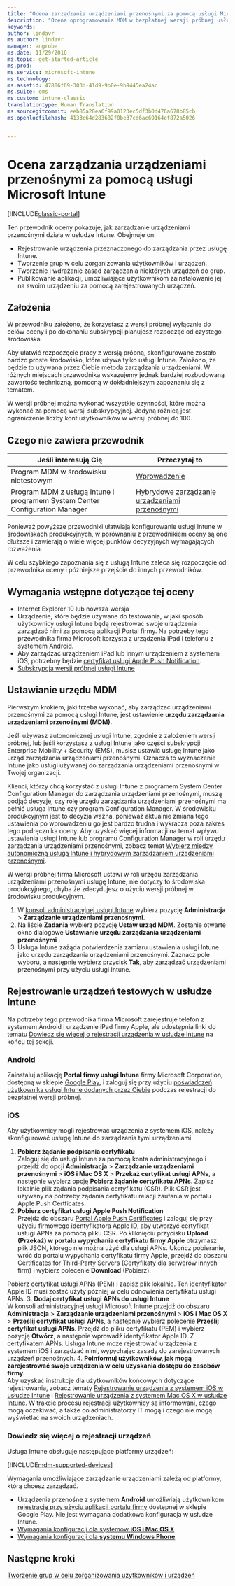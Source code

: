 ```yaml
---
title: "Ocena zarządzania urządzeniami przenośnymi za pomocą usługi Microsoft Intune | Microsoft Docs"
description: "Ocena oprogramowania MDM w bezpłatnej wersji próbnej usługi Intune."
keywords: 
author: lindavr
ms.author: lindavr
manager: angrobe
ms.date: 11/29/2016
ms.topic: get-started-article
ms.prod: 
ms.service: microsoft-intune
ms.technology: 
ms.assetid: 47806f69-303d-41d9-9b0e-9b9445ea24ac
ms.suite: ems
ms.custom: intune-classic
translationtype: Human Translation
ms.sourcegitcommit: eeb85a28ea6f99a0123ec5df3b0d476a678b85cb
ms.openlocfilehash: 4133c64d283682f0be37cd6ac69164ef872a5026


---
```


# <a name="evaluate-mobile-device-management-in-microsoft-intune"></a>Ocena zarządzania urządzeniami przenośnymi za pomocą usługi Microsoft Intune

[!INCLUDE[classic-portal](../includes/classic-portal.md)]

Ten przewodnik oceny pokazuje, jak zarządzanie urządzeniami przenośnymi działa w usłudze Intune. Obejmuje on:
- Rejestrowanie urządzenia przeznaczonego do zarządzania przez usługę Intune.
- Tworzenie grup w celu zorganizowania użytkowników i urządzeń.
- Tworzenie i wdrażanie zasad zarządzania niektórych urządzeń do grup.
- Publikowanie aplikacji, umożliwiające użytkownikom zainstalowanie jej na swoim urządzeniu za pomocą zarejestrowanych urządzeń.
<!--- - Monitor the device? View a report of compliant devices?--->
<!--- - Remove the device from management--->

## <a name="assumptions"></a>Założenia
W przewodniku założono, że korzystasz z wersji próbnej wyłącznie do celów oceny i po dokonaniu subskrypcji planujesz rozpocząć od czystego środowiska.

Aby ułatwić rozpoczęcie pracy z wersją próbną, skonfigurowane zostało bardzo proste środowisko, które używa tylko usługi Intune. Założono, że będzie to używana przez Ciebie metoda zarządzania urządzeniami. W różnych miejscach przewodnika wskazujemy jednak bardziej rozbudowaną zawartość techniczną, pomocną w dokładniejszym zapoznaniu się z tematem.

W wersji próbnej można wykonać wszystkie czynności, które można wykonać za pomocą wersji subskrypcyjnej. Jedyną różnicą jest ograniczenie liczby kont użytkowników w wersji próbnej do 100.

## <a name="whats-not-covered"></a>Czego nie zawiera przewodnik
|Jeśli interesują Cię |Przeczytaj to |
|------------------------|----------|
|Program MDM w środowisku nietestowym | [Wprowadzenie](https://docs.microsoft.com/en-us/intune/get-started/start-with-a-paid-subscription-to-microsoft-intune) |
|Program MDM z usługą Intune i programem System Center Configuration Manager | [Hybrydowe zarządzanie urządzeniami przenośnymi](https://docs.microsoft.com/en-us/sccm/mdm/understand/hybrid-mobile-device-management) |

Ponieważ powyższe przewodniki ułatwiają konfigurowanie usługi Intune w środowiskach produkcyjnych, w porównaniu z przewodnikiem oceny są one dłuższe i zawierają o wiele więcej punktów decyzyjnych wymagających rozważenia.

W celu szybkiego zapoznania się z usługą Intune zaleca się rozpoczęcie od przewodnika oceny i późniejsze przejście do innych przewodników.

## <a name="prerequisites-for-this-evaluation"></a>Wymagania wstępne dotyczące tej oceny
- Internet Explorer 10 lub nowsza wersja
- Urządzenie, które będzie używane do testowania, w jaki sposób użytkownicy usługi Intune będą rejestrować swoje urządzenia i zarządzać nimi za pomocą aplikacji Portal firmy. Na potrzeby tego przewodnika firma Microsoft korzysta z urządzenia iPad i telefonu z systemem Android.
- Aby zarządzać urządzeniem iPad lub innym urządzeniem z systemem iOS, potrzebny będzie [certyfikat usługi Apple Push Notification](https://docs.microsoft.com/intune/deploy-use/set-up-ios-and-mac-management-with-microsoft-intune).
- [Subskrypcja wersji próbnej usługi Intune](sign-up-for-30-day-trial-microsoft-intune.md)

## <a name="set-your-mdm-authority"></a>Ustawianie urzędu MDM
Pierwszym krokiem, jaki trzeba wykonać, aby zarządzać urządzeniami przenośnymi za pomocą usługi Intune, jest ustawienie **urzędu zarządzania urządzeniami przenośnymi (MDM)**.

Jeśli używasz autonomicznej usługi Intune, zgodnie z założeniem wersji próbnej, lub jeśli korzystasz z usługi Intune jako części subskrypcji Enterprise Mobility + Security (EMS), musisz ustawić usługę Intune jako urząd zarządzania urządzeniami przenośnymi. Oznacza to wyznaczenie Intune jako usługi używanej do zarządzania urządzeniami przenośnymi w Twojej organizacji.

Klienci, którzy chcą korzystać z usługi Intune z programem System Center Configuration Manager do zarządzania urządzeniami przenośnymi, muszą podjąć decyzję, czy rolę urzędu zarządzania urządzeniami przenośnymi ma pełnić usługa Intune czy program Configuration Manager. W środowisku produkcyjnym jest to decyzja ważna, ponieważ aktualnie zmiana tego ustawienia po wprowadzeniu go jest bardzo trudna i wykracza poza zakres tego podręcznika oceny. Aby uzyskać więcej informacji na temat wpływu ustawienia usługi Intune lub programu Configuration Manager w roli urzędu zarządzania urządzeniami przenośnymi, zobacz temat [Wybierz między autonomiczną usługą Intune i hybrydowym zarządzaniem urządzeniami przenośnymi](https://docs.microsoft.com/en-us/sccm/mdm/understand/choose-between-standalone-intune-and-hybrid-mobile-device-management).

W wersji próbnej firma Microsoft ustawi w roli urzędu zarządzania urządzeniami przenośnymi usługę Intune; nie dotyczy to środowiska produkcyjnego, chyba że zdecydujesz o użyciu wersji próbnej w środowisku produkcyjnym.

1. W [konsoli administracyjnej usługi Intune](https://manage.microsoft.com/) wybierz pozycję **Administracja** &gt; **Zarządzanie urządzeniami przenośnymi**.
2. Na liście **Zadania** wybierz pozycję **Ustaw urząd MDM**. Zostanie otwarte okno dialogowe **Ustawianie urzędu zarządzania urządzeniami przenośnymi** . <!---screen shot--->
3. Usługa Intune zażąda potwierdzenia zamiaru ustawienia usługi Intune jako urzędu zarządzania urządzeniami przenośnymi. Zaznacz pole wyboru, a następnie wybierz przycisk **Tak**, aby zarządzać urządzeniami przenośnymi przy użyciu usługi Intune.

## <a name="enroll-your-test-devices-into-intune"></a>Rejestrowanie urządzeń testowych w usłudze Intune

Na potrzeby tego przewodnika firma Microsoft zarejestruje telefon z systemem Android i urządzenie iPad firmy Apple, ale udostępnia linki do tematu [Dowiedz się więcej o rejestracji urządzenia w usłudze Intune](#Learn-more-about-device-enrollment) na końcu tej sekcji.
### <a name="android"></a>Android
Zainstaluj aplikację **Portal firmy usługi Intune** firmy Microsoft Corporation, dostępną w sklepie [Google Play](http://go.microsoft.com/fwlink/p/?LinkId=386612), i zaloguj się przy użyciu [poświadczeń użytkownika usługi Intune dodanych przez Ciebie](sign-up-for-30-day-trial-microsoft-intune.md#add-users) podczas rejestracji do bezpłatnej wersji próbnej.

### <a name="ios"></a>iOS
Aby użytkownicy mogli rejestrować urządzenia z systemem iOS, należy skonfigurować usługę Intune do zarządzania tymi urządzeniami.

1. **Pobierz żądanie podpisania certyfikatu**<br/>
Zaloguj się do usługi Intune za pomocą konta administracyjnego i przejdź do opcji **Administracja** > **Zarządzanie urządzeniami przenośnymi** > **iOS i Mac OS X** > **Przekaż certyfikat usługi APNs**, a następnie wybierz opcję **Pobierz żądanie certyfikatu APNs**. Zapisz lokalnie plik żądania podpisania certyfikatu (CSR). Plik CSR jest używany na potrzeby żądania certyfikatu relacji zaufania w portalu Apple Push Certficates. <!--- screen shot--->
2.    **Pobierz certyfikat usługi Apple Push Notification**<BR/>
Przejdź do obszaru [Portal Apple Push Certificates](https://idmsa.apple.com/IDMSWebAuth/login?appIdKey=3fbfc9ad8dfedeb78be1d37f6458e72adc3160d1ad5b323a9e5c5eb2f8e7e3e2&rv=2) i zaloguj się przy użyciu firmowego identyfikatora Apple ID, aby utworzyć certyfikat usługi APNs za pomocą pliku CSR. Po kliknięciu przycisku **Upload (Przekaż) w portalu wypychania certyfikatu firmy Apple** otrzymasz plik JSON, którego nie można użyć dla usługi APNs. Ukończ pobieranie, wróć do portalu wypychania certyfikatu firmy Apple, przejdź do obszaru Certificates for Third-Party Servers (Certyfikaty dla serwerów innych firm) i wybierz polecenie **Download** (Pobierz).

 Pobierz certyfikat usługi APNs (PEM) i zapisz plik lokalnie. Ten identyfikator Apple ID musi zostać użyty później w celu odnowienia certyfikatu usługi APNs.
3.    **Dodaj certyfikat usługi APNs do usługi Intune**<BR/>
W konsoli administracyjnej usługi Microsoft Intune przejdź do obszaru **Administracja** > **Zarządzanie urządzeniami przenośnymi** > **iOS i Mac OS X** > **Prześlij certyfikat usługi APNs**, a następnie wybierz polecenie **Prześlij certyfikat usługi APNs**. Przejdź do pliku certyfikatu (PEM) i wybierz pozycję **Otwórz**, a następnie wprowadź identyfikator Apple ID. Z certyfikatem APNs. Usługa Intune może rejestrować urządzenia z systemem iOS i zarządzać nimi, wypychając zasady do zarejestrowanych urządzeń przenośnych.
4.    **Poinformuj użytkowników, jak mogą zarejestrować swoje urządzenia w celu uzyskania dostępu do zasobów firmy.**<br/>
Aby uzyskać instrukcje dla użytkowników końcowych dotyczące rejestrowania, zobacz tematy [Rejestrowanie urządzenia z systemem iOS w usłudze Intune](https://docs.microsoft.com/en-us/Intune/enduser/enroll-your-device-in-intune-ios) i [Rejestrowanie urządzenia z systemem Mac OS X w usłudze Intune](https://docs.microsoft.com/en-us/Intune/enduser/enroll-your-device-in-intune-mac-os-x). W trakcie procesu rejestracji użytkownicy są informowani, czego mogą oczekiwać, a także co administratorzy IT mogą i czego nie mogą wyświetlać na swoich urządzeniach.


### <a name="learn-more-about-device-enrollment"></a>Dowiedz się więcej o rejestracji urządzeń

Usługa Intune obsługuje następujące platformy urządzeń:

[!INCLUDE[mdm-supported-devices](../includes/mdm-supported-devices.md)]

Wymagania umożliwiające zarządzanie urządzeniami zależą od platformy, którą chcesz zarządzać.
- Urządzenia przenośne z systemem **Android** umożliwiają użytkownikom [rejestrację przy użyciu aplikacji portalu firmy](/intune/deploy-use/set-up-android-management-with-microsoft-intune) dostępnej w sklepie Google Play. Nie jest wymagana dodatkowa konfiguracja w usłudze Intune.
- [Wymagania konfiguracji dla systemów **iOS i Mac OS X**](/intune/deploy-use/set-up-ios-and-mac-management-with-microsoft-intune)
- [Wymagania konfiguracji dla **systemu Windows Phone**](/intune/deploy-use/set-up-windows-phone-management-with-microsoft-intune).

<!--- ## Verify enrollment--->
<!--- START HERE

### iOS and Mac OS X
Install the **Microsoft Intune Company Portal** app from Microsoft Corporation available in the App Store and sign in with Intune user credentials added above. View **Enrolled devices** to add your device.



### Windows Phone 8.1
Users install the **Company Portal** app from Microsoft Corporation, available in the Windows Phone store, and sign in with the Intune user credentials added above.  View **Enrolled devices** to add your device.

## Install the previously deployed app
Open the Company Portal on the mobile device, choose **Apps**, and then install **Microsoft Skype**.--->



## <a name="next-steps"></a>Następne kroki
[Tworzenie grup w celu zorganizowania użytkowników i urządzeń](get-started-with-a-30-day-trial-of-microsoft-intune-step-3.md)



<!--HONumber=Jan17_HO1-->



